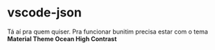 # vscode-json

Tá aí pra quem quiser.
Pra funcionar bunitim precisa estar com o tema <b>Material Theme Ocean High Contrast</b>

